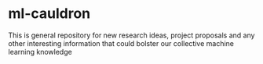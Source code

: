 # ml-cauldron
This is general repository for new research ideas, project proposals and any other interesting information that could bolster our collective machine learning knowledge
